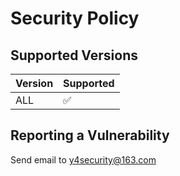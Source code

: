 # Security Policy

## Supported Versions

| Version | Supported          |
| ------- | ------------------ |
| ALL     | :white_check_mark: |

## Reporting a Vulnerability

Send email to y4security@163.com
